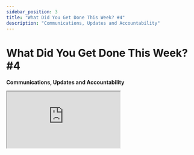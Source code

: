 ```yaml
---
sidebar_position: 3
title: "What Did You Get Done This Week? #4"
description: "Communications, Updates and Accountability"
---
```


# What Did You Get Done This Week? #4

**Communications, Updates and Accountability**

<div className="responsive-iframe">
  <iframe
    src="https://www.youtube.com/embed/r3Z4lvu_ic4"
    title="YouTube video player"
    allow="accelerometer; autoplay; clipboard-write; encrypted-media; gyroscope; picture-in-picture"
    allowFullScreen
  />
</div>
- Date: 2024-12-06
- Twitter Spaces: https://x.com/i/spaces/1lDxLlryWXaxm
- YouTube Link: https://www.youtube.com/watch?v=r3Z4lvu_ic4


## Timestamps

- [00:01:09](https://www.youtube.com/watch?v=r3Z4lvu_ic4&t=69) - Meeting start, expectations (5-minute updates, focus on this week's achievements).
- [00:02:50](https://www.youtube.com/watch?v=r3Z4lvu_ic4&t=170) - Shaw's update (dev school, in-person meetup).
- [00:04:59](https://www.youtube.com/watch?v=r3Z4lvu_ic4&t=299) - Project growth, coordination challenges, need for AI project management tools.
- [00:09:22](https://www.youtube.com/watch?v=r3Z4lvu_ic4&t=562) - Call for contributors to speak, starting with Reality Spiral.
- [00:10:04](https://www.youtube.com/watch?v=r3Z4lvu_ic4&t=604) - **Reality Spiral**: Github integration, testing framework, Coinbase work.
- [00:17:13](https://www.youtube.com/watch?v=r3Z4lvu_ic4&t=1033) - **Boyaloxer**: Plugin Feel (emotional adjustments for agents).
- [00:18:37](https://www.youtube.com/watch?v=r3Z4lvu_ic4&t=1117) - **Spaceodili**: Discord growth, summarization systems.
- [00:19:33](https://www.youtube.com/watch?v=r3Z4lvu_ic4&t=1173) - **Yodamaster726**: Using agents in university classes, championing Llama.
- [00:23:32](https://www.youtube.com/watch?v=r3Z4lvu_ic4&t=1412) - **Wiki**: Suggestion for a project newsletter. Discussion about contributor summarization.
- [00:26:00](https://www.youtube.com/watch?v=r3Z4lvu_ic4&t=1560) - **Hashwarlock**: Remote Attestation Explorer upgrades, Reddit client, TEE as a service.
- [00:28:45](https://www.youtube.com/watch?v=r3Z4lvu_ic4&t=1725) - **KyleSt4rgarden**: Bella Framework Council, focus on stability and unified messaging bus.
- [00:33:22](https://www.youtube.com/watch?v=r3Z4lvu_ic4&t=2002) - **Nasdao_**: Self-sustaining AI DAO, AI agent running validator.
- [00:34:57](https://www.youtube.com/watch?v=r3Z4lvu_ic4&t=2097) - **Evepredict**: Slack integration, Reddit client/search, text/video to video project.
- [00:44:02](https://www.youtube.com/watch?v=r3Z4lvu_ic4&t=2642) - **ByornOeste**: Dark Sun project launch, uncensored agent, video generator.
- [00:47:37](https://www.youtube.com/watch?v=r3Z4lvu_ic4&t=2857) - **Empyrealdev**: LayerZero integrations, Python tooling for Solana.
- [00:52:16](https://www.youtube.com/watch?v=r3Z4lvu_ic4&t=3136) - **SkotiVi**: Question about ai16z bot tech stack (it's Bella).
- [00:54:19](https://www.youtube.com/watch?v=r3Z4lvu_ic4&t=3259) - **YoungBalla1000x**: 15-year-old builder, project update, wallet drained.
- [00:56:47](https://www.youtube.com/watch?v=r3Z4lvu_ic4&t=3407) - **SOL_CryptoGamer**: Cizem's PFP collection launch and success.
- [01:02:17](https://www.youtube.com/watch?v=r3Z4lvu_ic4&t=3737) - **Angelocass**: Experimenting with agents, excited about the potential.
- [01:03:15](https://www.youtube.com/watch?v=r3Z4lvu_ic4&t=3795) - **DAOJonesPumpAI**: Spam bot detection, FAL API PR, Solana wallet prototype.
- [01:06:38](https://www.youtube.com/watch?v=r3Z4lvu_ic4&t=3998) - **RodrigoSotoAlt**: 3D NFTs for Bosu, 3D portal, using latest Bella version.
- [01:10:43](https://www.youtube.com/watch?v=r3Z4lvu_ic4&t=4243) - **cryptocomix1**: Job interviews, learning about AI agents, interested in 3D design.
- [01:13:54](https://www.youtube.com/watch?v=r3Z4lvu_ic4&t=4434) - **TheBigOneGG**: ERC20/SPL integration in game, ai16z cosmetic items.
- [01:15:18](https://www.youtube.com/watch?v=r3Z4lvu_ic4&t=4518) - **Louround_**: Thales project update, data sources, MPC wallet plugin.
- [01:22:59](https://www.youtube.com/watch?v=r3Z4lvu_ic4&t=4979) - **btspoony**: Flow blockchain integration PR merged, multi-account control.
- [01:25:48](https://www.youtube.com/watch?v=r3Z4lvu_ic4&t=5148) - **0xamericanspiri**: Goldman Stanley DAO launch on daos.fun, using hyperliquid airdrop.
- [01:28:24](https://www.youtube.com/watch?v=r3Z4lvu_ic4&t=5304) - **Hawkeye_Picks**: Experimenting with Degen Spartan AI, exploring AI in collectibles.
- [01:36:33](https://www.youtube.com/watch?v=r3Z4lvu_ic4&t=5793) - **BV_Bloom1**: Live video chat plugin modifications, integrating conversation models into 3D environment.
- [01:39:44](https://www.youtube.com/watch?v=r3Z4lvu_ic4&t=5984) - **pawgDAO**: Gamified governance experiments, using Cursor, integrating AI16z.
- [01:43:24](https://www.youtube.com/watch?v=r3Z4lvu_ic4&t=6204) - **jpegyguggenheim**: Artist interested in AI, exploring dev school.
- [01:44:07](https://www.youtube.com/watch?v=r3Z4lvu_ic4&t=6247) - **heathenft**: Super Swarm DevNet launch on fxn.
- [01:46:28](https://www.youtube.com/watch?v=r3Z4lvu_ic4&t=6388) - **Roberto9211999**: (Brief interruption) Grok discussion.
- [01:48:18](https://www.youtube.com/watch?v=r3Z4lvu_ic4&t=6498) - **godfreymeyer**: Unity scaffolding for 3D AI TV project.
- [01:51:16](https://www.youtube.com/watch?v=r3Z4lvu_ic4&t=6676) - **Victor28612594**: Fungo team building AlphaScan agent, data enrichment plugin.
- [01:53:23](https://www.youtube.com/watch?v=r3Z4lvu_ic4&t=6803) - **SidDegen**: OnlyCalls launch, data pipeline, beta release plans.
- [01:55:00](https://www.youtube.com/watch?v=r3Z4lvu_ic4&t=6900) - **O_on_X**: Ico onboarding, 2D video models, comfyUI for art.
- [02:01:00](https://www.youtube.com/watch?v=r3Z4lvu_ic4&t=7260) - **yikesawjeez**: Memecoin cleanup crew, github.io profiles, security team, screenpipe/supabase.
- [02:05:31](https://www.youtube.com/watch?v=r3Z4lvu_ic4&t=7531) - **TrenchBuddy**: Launching AI agent, working on EC2 and authorization.
- [02:09:49](https://www.youtube.com/watch?v=r3Z4lvu_ic4&t=7789) - **TSSnft**: Sneakerhead Society introduction, exploring AI agent solutions.
- [02:11:40](https://www.youtube.com/watch?v=r3Z4lvu_ic4&t=7900) - **SidDegen**: Question about the future of AI agents.
- [02:16:15](https://www.youtube.com/watch?v=r3Z4lvu_ic4&t=8175) - **GoatOfGamblers**: Building a permissionless polymarket for memecoins.
- [02:18:01](https://www.youtube.com/watch?v=r3Z4lvu_ic4&t=8281) - Shaw's closing remarks, focus on stability and applications, call for contributions.


## Summary

The fourth weekly ai16z meeting, hosted by Shaw, focused on accountability and sharing updates on the Bella AI agent project. The key themes and events were:

**Individual Updates** - Many contributors gave updates on their work, including new plugins (like a plugin for emotional responses and Coinbase integration), infrastructure improvements (like GitHub integration, a testing framework, and a unified messaging bus), applications (like a validator run by an AI agent, Reddit and Slack integration, text/video to video projects, uncensored AI agents, and a Solana wallet prototype), and community projects (like an AI-generated PFP collection). Many of the updates focused on shipping and getting things done, rather than future plans.

**Education and Outreach** - Shaw highlighted the AI agent dev school as a key achievement, emphasizing education and onboarding for new developers. Yoda, a CS professor, shared his experience using agents in his classes.

**Community Growth and Coordination** - The rapid growth of the project led to discussion about improving communication and coordination. Ideas included a newsletter, better documentation, summarizing contributions (which Jin had already started working on), and AI agents to help manage open source projects and communities.

**Trending Topics** - Plugins, TEEs (Trusted Execution Environments), and multi-chain integration were discussed extensively. There was also a lot of excitement about the potential for AI agents in gaming and metaverse applications.

**Partnerships and Announcements** - Shaw hinted at exciting, unannounced partnerships and projects. The successful launch of an AI-generated PFP collection by a partner was also highlighted, demonstrating community engagement and the potential for partner-led projects (though it was emphasized that this PFP project was not officially affiliated with ai16z). Discussion around the project suggested that future airdrops to contributors are a possibility.

**Technical Details** - TypeScript was identified as the dominant language for agent development. There was a brief discussion about the role of Python for data-related tasks. The importance of build stability and a good developer experience was emphasized. Cursor and Claude were recommended as developer tools.

**Open Source and Community Contributions** - The open-source nature of the project was stressed, with encouragement for community contributions and collaboration. Several contributors offered their expertise and services to others in the community.

Overall, the meeting conveyed a sense of rapid progress, excitement, and a strong community spirit driving the Bella project forward.


## Hot Takes

1. **"But they're really fucking cool. Really, really, really cool stuff...you're going to have to see it on the timeline when it drops." (00:03:43)** - Shaw teases secret projects with strong conviction, building anticipation and hype, but offering zero specifics. This generates buzz but can also frustrate listeners wanting concrete info.

2. **"The whole server is kind of set up where...this project can start to feel more like a video game in a way. And we have these interfaces and AI agents that are playing all sorts of different roles throughout." (00:08:05)** - Jin envisions the project evolving into a gamified experience. This could be a controversial approach to open-source development, as it might prioritize gamification over core functionality or alienate some contributors.

3. **"if we're really going to go to AGI we got to have some kind of Ubi component in there." (00:14:44)** - Reality Spiral casually connects AGI development with Universal Basic Income, a potentially contentious socio-economic topic that intertwines technological advancement with wealth distribution.

4. **"I've been screaming out of my lungs for grok 3 to come out and uh y'all are slow Developers." (01:47:12)** - Roberto jokingly (or perhaps not) criticizes the development speed of Grok, creating a moment of tension and sparking debate about the pace of AI development in general (especially relative to open-source community projects).

5. **"agents are going to replace the application layer...I am the fucking website" (02:12:11 & 02:12:58)** - Shaw's bold prediction about the future of the internet and applications, positioning agents not just as tools but as the very foundation of online interaction. This radical vision is sure to stir debate about the future of web development and user experience.

